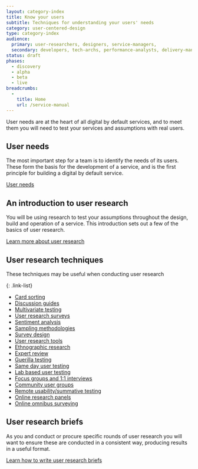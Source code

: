 ```yaml
---
layout: category-index
title: Know your users
subtitle: Techniques for understanding your users' needs
category: user-centered-design
type: category-index
audience:
  primary: user-researchers, designers, service-managers,
  secondary: developers, tech-archs, performance-analysts, delivery-managers
status: draft
phases:
  - discovery
  - alpha
  - beta
  - live
breadcrumbs:
  -
    title: Home
    url: /service-manual
---
```


User needs are at the heart of all digital by default services, and to meet them you will need to test your services and assumptions with real users.

## User needs

The most important step for a team is to identify the needs of its users. These form the basis for the development of a service, and is the first principle for building a digital by default service.

[User needs](/service-manual/user-centered-design/user-needs.html)


## An introduction to user research

You will be using research to test your assumptions throughout the design, build and operation of a service. This introduction sets out a few of the basics of user research.

[Learn more about user research](/service-manual/user-centered-design/introduction-to-user-research.html)

## User research techniques

These techniques may be useful when conducting user research

{: .link-list}
* [Card sorting](/service-manual/user-centered-design/card-sorting.html)
* [Discussion guides](/service-manual/user-centered-design/user-research/discussion-guides.html)
* [Multivariate testing](/service-manual/user-centered-design/user-research/multivariate-testing.html)
* [User research surveys](/service-manual/user-centered-design/user-research/user-research-surveys.html)
* [Sentiment analysis](/service-manual/user-centered-design/user-research/sentiment-analysis.html)
* [Sampling methodologies](/service-manual/user-centered-design/user-research/sampling-methodologies.html)
* [Survey design](/service-manual/user-centered-design/user-research/survey-design.html)
* [User research tools](/service-manual/user-centered-design/user-research/user-research-tools.html)
* [Ethnographic research](/service-manual/user-centered-design/user-research/ethnographic-research.html)
* [Expert review](/service-manual/user-centered-design/user-research/expert-review.html)
* [Guerilla testing](/service-manual/user-centered-design/user-research/guerilla-testing.html)
* [Same day user testing](/service-manual/user-centered-design/user-research/same-day-user-testing.html)
* [Lab based user testing](/service-manual/user-centered-design/user-research/lab-based-user-testing.html)
* [Focus groups and 1:1 interviews](/service-manual/user-centered-design/user-research/focus-groups-mini-groups-interviews.html)
* [Community user groups](/service-manual/user-centered-design/user-research/community-user-groups.html)
* [Remote usability/summative testing](/service-manual/user-centered-design/user-research/remote-usability.html)
* [Online research panels](/service-manual/user-centered-design/user-research/online-research-panels.html)
* [Online omnibus surveying](/service-manual/user-centered-design/user-research/online-omnibus-survey.html)

## User research briefs

As you and conduct or procure specific rounds of user research you will want to ensure these are conducted in a consistent way, producing results in a useful format.

[Learn how to write user research briefs](/service-manual/user-centered-design/user-research/user-research-briefs.html)
